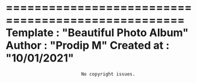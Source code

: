 ===================================================
    Template    : "Beautiful Photo Album"
    Author      : "Prodip M"
    Created at  : "10/01/2021"
===================================================
                                No copyright issues.

